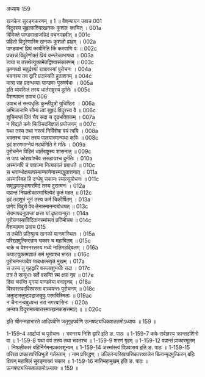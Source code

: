 अध्यायः 159

खनकेन सुरङ्गकरणम् ॥ 1 ॥
वैशम्पायन उवाच 	001  
विदुरस्य सुहृत्कश्चित्खनकः कुशलः क्वचित् ।	001a  
विविक्ते पाण्डवान्राजन्निदं वचनमब्रवीत् ॥	001c  
प्रहितो विदुरेणास्मि खनकः कुशलो ह्यहम् ।	002a  
पाण्डवानां प्रियं कार्यमिति किं करवाणि वः ॥	002c  
प्रच्छन्नं विदुरेणोक्तं प्रियं यन्म्लेच्छभाषया ।	003a  
त्वया च तत्तथेत्युक्तमेतद्विश्वासकारणम् ॥	003c  
कृष्णपक्षे चतुर्दश्यां रात्रावस्यां पुरोचनः ।	004a  
भवनस्य तव द्वारि प्रदास्यति हुताशनम् ॥	004c  
मात्रा सह प्रदग्धव्याः पाण्डवाः पुरुषर्षभाः ।	005a  
इति व्यवसितं तस्य धार्तराष्ट्रस्य दुर्मतेः ॥	005c  
वैशम्पायन उवाच 	006  
उवाच तं सत्यधृतिः कुन्तीपुत्रो युधिष्ठिरः ।	006a  
अभिजानामि सौम्य त्वां सुहृदं विदुरस्य वै ॥	006c  
शुचिमाप्तं प्रियं चैव सदा च दृढभक्तिकम् ।	007a  
न विद्यते कवेः किञ्चिदविज्ञातं प्रयोजनम् ॥	007c  
यथा तस्य तथा नस्त्वं निर्विशेषा वयं त्वयि ।	008a  
भवतश्च यथा तस्य पालयास्मान्यथा कविः ॥	008c  
इदं शरणमाग्नेयं मदर्थमिति मे मतिः ।	009a  
पुरोचनेन विहितं धार्तराष्ट्रस्य शासनात् ॥	009c  
स पापः कोशवांश्चैव ससहायश्च दुर्मतिः ।	010a  
अस्मानपि च पापात्मा नित्यकालं प्रबाधते ॥	010c  
स भवान्भोक्षयत्वस्मान्यत्नेनास्माद्धुताशनात् ।	011a  
अस्मास्विह हि दग्धेषु सकामः स्यात्सुयोधनः ॥	011c  
समृद्धमायुधागारमिदं तस्य दुरात्मनः ।	012a  
वप्रान्तं निष्प्रतीकारमाश्रित्येदं कृतं महत् ॥	012c  
इदं तदशुभं नूनं तस्य कर्म चिकीर्षितम् ।	013a  
प्रागेव विदुरो वेद तेनास्मानन्वबोधयत् ॥	013c  
सेयमापदनुप्राप्ता क्षत्ता यां दृष्टवान्पुरा ।	014a  
पुरोचनस्याविदितानस्मांस्त्वं प्रतिमोचय ॥	014c  
वैशम्पायन उवाच 	015  
स तथेति प्रतिश्रुत्य खनको यत्नमास्थितः ।	015a  
परिखामुत्किरन्नाम चकार च महाबिलम् ॥	015c  
चक्रे च वेश्मनस्तस्य मध्ये नातिमहद्बिलम् ।	016a  
कपाटयुक्तमज्ञातं समं भूम्याश्च भारत ॥	016c  
पुरोचनभयादेव व्यदधात्संवृतं मुखम् ।	017a  
स तस्य तु गृहद्वारि वसत्यशुभधीः सदा ।	017c  
तत्र ते सायुधाः सर्वे वसन्ति स्म क्षपां नृप ॥	017e  
दिवा चरन्ति मृगयां पाण्डवेया वनाद्वनम् ।	018a  
विश्वस्तवदविश्वस्ता वञ्चयन्तः पुरोचनम् ॥	018c  
अतुष्टास्तुष्टवद्राजन्नूषुः परमविस्मिताः ॥	019ac  
न चैनानन्वबुध्यन्त नरा नगरवासिनः ।	020a  
अन्यत्र विदुरामात्यात्तस्मात्खनकसत्तमात् ॥ ॥	020c  

इति श्रीमन्महाभारते आदिपर्वणि जतुगृहपर्वणि ऊनषष्ट्यधिकशततमोऽध्यायः ॥ 159 ॥

1-159-4 आर्द्रायां च पुरोचनः । भवनस्य निशि द्वारि इति ङ. पाठः ॥ 1-159-7 कवेः सर्वज्ञस्य क्रान्तदर्शिनो वा ॥ 1-159-8 यथा वयं तस्य तथा भवतश्च ॥ 1-159-9 शरणं गृहम् ॥ 1-159-12 वप्रान्तं प्राकारमूलम् । निष्प्रतीकारं बहिर्निर्गमनप्रकारशून्यम् ॥ 1-159-14 अस्मांस्त्वं विप्रवासय इति ङ. पाठः ॥ 1-159-15 परिखा प्राकारपरिधिभूतो गर्तस्ताम् । नाम प्रसिद्धण् । उत्किरन्परिखापरिष्कारव्याजेन बिलान्मृदमुत्किरन् बहिः क्षिपन् महाबिलं सुरङ्गाख्यं चकार ॥ 1-159-16 नातिमहामुखम् इति ङ. पाठः ॥ ऊनषष्ट्यधिकशततमोऽध्यायः ॥ 159 ॥
